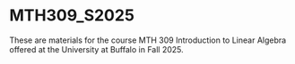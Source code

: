 # MTH309_S2025

These are materials for the course MTH 309 Introduction to Linear Algebra 
offered at the University at Buffalo in Fall 2025. 
